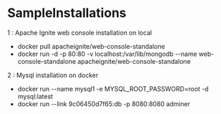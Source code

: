 # SampleInstallations

1 : Apache Ignite web console installation on local

- docker pull apacheignite/web-console-standalone
- docker run -d -p 80:80 -v localhost:/var/lib/mongodb --name web-console-standalone apacheignite/web-console-standalone

2 : Mysql installation on docker

- docker run --name mysql1 -e MYSQL_ROOT_PASSWORD=root -d mysql:latest
- docker run --link 9c06450d7f65:db -p 8080:8080 adminer




